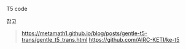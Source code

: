 T5 code

참고
> https://metamath1.github.io/blog/posts/gentle-t5-trans/gentle_t5_trans.html
> https://github.com/AIRC-KETI/ke-t5
